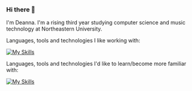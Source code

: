 ### Hi there 👋

I'm Deanna. I'm a rising third year studying computer science and music technology at Northeastern University.

<!--You can find all of my computer science projects here. I've worked on back end, front end, and data science projects.-->

Languages, tools and technologies I like working with:

[![My Skills](https://skillicons.dev/icons?i=java,py,js,vue,tailwind,nodejs,vscode,idea,vim)](https://skillicons.dev)

Languages, tools and technologies I'd like to learn/become more familiar with:

[![My Skills](https://skillicons.dev/icons?i=raspberrypi,ts,mongodb,mysql,docker,linux)](https://skillicons.dev)

<!--
## Current Projects
  - Polishing up my personal website
  - Discogra.py

## Planned projects
  - Something with Raspberry Pi
-->
